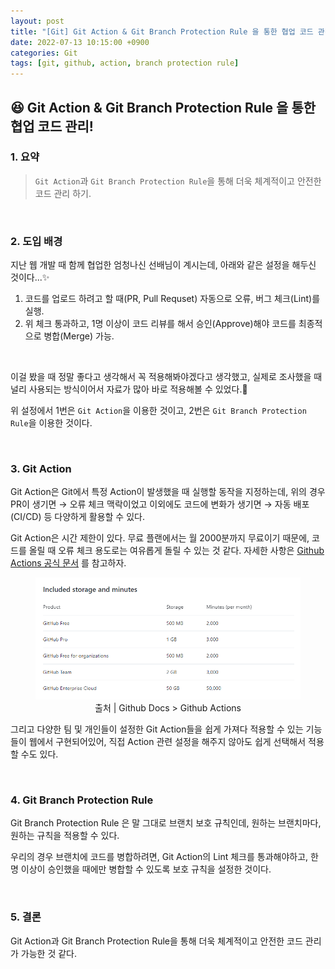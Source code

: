 ```yaml
---
layout: post
title: "[Git] Git Action & Git Branch Protection Rule 을 통한 협업 코드 관리!"
date: 2022-07-13 10:15:00 +0900
categories: Git
tags: [git, github, action, branch protection rule]
---
```


## 😆 Git Action & Git Branch Protection Rule 을 통한 협업 코드 관리!

### 1. 요약

> `Git Action`과 `Git Branch Protection Rule`을 통해 더욱 체계적이고 안전한 코드 관리 하기.

<br/>

### 2. 도입 배경

지난 웹 개발 때 함께 협업한 엄청나신 선배님이 계시는데, 아래와 같은 설정을 해두신 것이다...✨

1. 코드를 업로드 하려고 할 때(PR, Pull Requset) 자동으로 오류, 버그 체크(Lint)를 실행.
2. 위 체크 통과하고, 1명 이상이 코드 리뷰를 해서 승인(Approve)해야 코드를 최종적으로 병합(Merge) 가능.

<br/>

이걸 봤을 때 정말 좋다고 생각해서 꼭 적용해봐야겠다고 생각했고, 실제로 조사했을 때 널리 사용되는 방식이어서 자료가 많아 바로 적용해볼 수 있었다.🙂

위 설정에서 1번은 `Git Action`을 이용한 것이고, 2번은 `Git Branch Protection Rule`을 이용한 것이다.

<br/>

### 3. Git Action

Git Action은 Git에서 특정 Action이 발생했을 때 실행할 동작을 지정하는데,
위의 경우 PR이 생기면 → 오류 체크 맥락이었고 이외에도
코드에 변화가 생기면 → 자동 배포 (CI/CD)
등 다양하게 활용할 수 있다.

Git Action은 시간 제한이 있다. 무료 플랜에서는 월 2000분까지 무료이기 때문에, 코드를 올릴 때 오류 체크 용도로는 여유롭게 돌릴 수 있는 것 같다.
자세한 사항은
[Github Actions 공식 문서](https://docs.github.com/en/enterprise-cloud@latest/billing/managing-billing-for-github-actions/about-billing-for-github-actions)
를 참고하자.

<figure>
  <img width=500 src='/assets/img/Action.png' alt='action'>
  <figcaption style="text-align: center;">출처 | Github Docs > Github Actions</figcaption>
</figure>

그리고 다양한 팀 및 개인들이 설정한 Git Action들을 쉽게 가져다 적용할 수 있는 기능들이 웹에서 구현되어있어, 직접 Action 관련 설정을 해주지 않아도 쉽게 선택해서 적용할 수도 있다.

<br/>

### 4. Git Branch Protection Rule

Git Branch Protection Rule 은 말 그대로 브랜치 보호 규칙인데, 원하는 브랜치마다, 원하는 규칙을 적용할 수 있다.

우리의 경우 브랜치에 코드를 병합하려면, Git Action의 Lint 체크를 통과해야하고, 한 명 이상이 승인했을 때에만 병합할 수 있도록 보호 규칙을 설정한 것이다.

<br/>

### 5. 결론

Git Action과 Git Branch Protection Rule을 통해 더욱 체계적이고 안전한 코드 관리가 가능한 것 같다.

